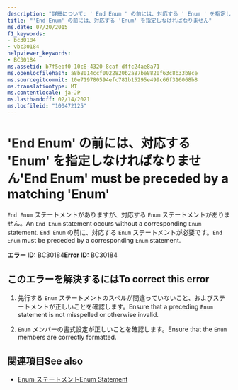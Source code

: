 ```yaml
---
description: "詳細について: ' End Enum ' の前には、対応する ' Enum ' を指定しなければなりません"
title: "'End Enum' の前には、対応する 'Enum' を指定しなければなりません"
ms.date: 07/20/2015
f1_keywords:
- bc30184
- vbc30184
helpviewer_keywords:
- BC30184
ms.assetid: b7f5ebf0-10c8-4320-8caf-dffc24ae8a71
ms.openlocfilehash: a8b8014ccf0022820b2a87be8820f63c8b33b8ce
ms.sourcegitcommit: 10e719780594efc781b15295e499c66f316068b8
ms.translationtype: MT
ms.contentlocale: ja-JP
ms.lasthandoff: 02/14/2021
ms.locfileid: "100472125"
---
```

# <a name="end-enum-must-be-preceded-by-a-matching-enum"></a><span data-ttu-id="105d7-103">'End Enum' の前には、対応する 'Enum' を指定しなければなりません</span><span class="sxs-lookup"><span data-stu-id="105d7-103">'End Enum' must be preceded by a matching 'Enum'</span></span>

<span data-ttu-id="105d7-104">`End Enum` ステートメントがありますが、対応する `Enum` ステートメントがありません。</span><span class="sxs-lookup"><span data-stu-id="105d7-104">An `End Enum` statement occurs without a corresponding `Enum` statement.</span></span> <span data-ttu-id="105d7-105">`End Enum` の前に、対応する `Enum` ステートメントが必要です。</span><span class="sxs-lookup"><span data-stu-id="105d7-105">`End Enum` must be preceded by a corresponding `Enum` statement.</span></span>  
  
 <span data-ttu-id="105d7-106">**エラー ID:** BC30184</span><span class="sxs-lookup"><span data-stu-id="105d7-106">**Error ID:** BC30184</span></span>  
  
## <a name="to-correct-this-error"></a><span data-ttu-id="105d7-107">このエラーを解決するには</span><span class="sxs-lookup"><span data-stu-id="105d7-107">To correct this error</span></span>  
  
1. <span data-ttu-id="105d7-108">先行する `Enum` ステートメントのスペルが間違っていないこと、およびステートメントが正しいことを確認します。</span><span class="sxs-lookup"><span data-stu-id="105d7-108">Ensure that a preceding `Enum` statement is not misspelled or otherwise invalid.</span></span>  
  
2. <span data-ttu-id="105d7-109">`Enum` メンバーの書式設定が正しいことを確認します。</span><span class="sxs-lookup"><span data-stu-id="105d7-109">Ensure that the `Enum` members are correctly formatted.</span></span>  
  
## <a name="see-also"></a><span data-ttu-id="105d7-110">関連項目</span><span class="sxs-lookup"><span data-stu-id="105d7-110">See also</span></span>

- [<span data-ttu-id="105d7-111">Enum ステートメント</span><span class="sxs-lookup"><span data-stu-id="105d7-111">Enum Statement</span></span>](../language-reference/statements/enum-statement.md)
